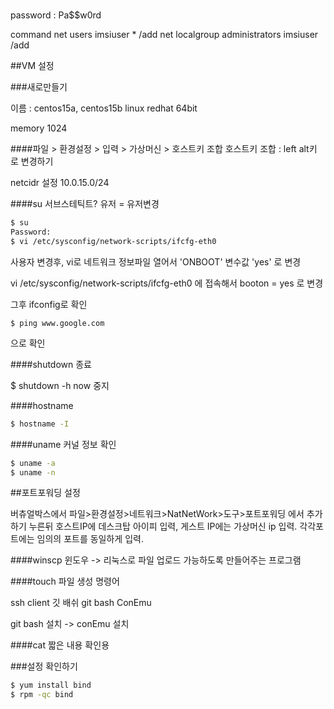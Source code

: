 #

password : Pa$$w0rd

command
net users imsiuser * /add
net localgroup administrators imsiuser /add


##VM 설정

###새로만들기

이름 : centos15a, centos15b
linux redhat 64bit

memory 1024


####파일 > 환경설정 > 입력 > 가상머신 > 호스트키 조합
호스트키 조합 : left alt키 로 변경하기

netcidr 설정
10.0.15.0/24


####su
서브스테틱트? 유저 = 유저변경

```bash
$ su
Password:
$ vi /etc/sysconfig/network-scripts/ifcfg-eth0
```
사용자 변경후, vi로 네트워크 정보파일 열어서 'ONBOOT' 변수값 'yes' 로 변경


vi /etc/sysconfig/network-scripts/ifcfg-eth0
에 접속해서
booton = yes 로 변경

그후 ifconfig로 확인
```
$ ping www.google.com
```
으로 확인





####shutdown
종료

$ shutdown -h now
중지

####hostname

``` bash
$ hostname -I
```



####uname
커널 정보 확인
```bash
$ uname -a
$ uname -n
```



##포트포워딩 설정

버츄얼박스에서
파일>환경설정>네트워크>NatNetWork>도구>포트포워딩
에서 추가하기 누른뒤
호스트IP에 데스크탑 아이피 입력, 게스트 IP에는 가상머신 ip 입력.
각각포트에는 임의의 포트를 동일하게 입력.



####winscp
윈도우 -> 리눅스로 파일 업로드 가능하도록 만들어주는 프로그램

####touch
파일 생성 명령어




ssh client
깃 배쉬
git bash
ConEmu



git bash 설치 -> conEmu 설치



####cat
짧은 내용 확인용



###설정 확인하기
```bash
$ yum install bind
$ rpm -qc bind
```

